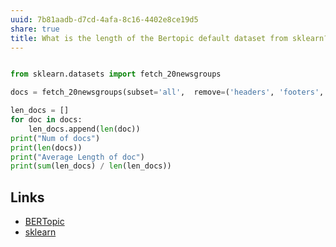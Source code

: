 ```yaml
---
uuid: 7b81aadb-d7cd-4afa-8c16-4402e8ce19d5
share: true
title: What is the length of the Bertopic default dataset from sklearn?
---
```

``` python

from sklearn.datasets import fetch_20newsgroups

docs = fetch_20newsgroups(subset='all',  remove=('headers', 'footers', 'quotes'))['data']

len_docs = []
for doc in docs:
    len_docs.append(len(doc))
print("Num of docs")
print(len(docs))
print("Average Length of doc")
print(sum(len_docs) / len(len_docs))

```

## Links

* [BERTopic](/undefined)
* [sklearn](/undefined)